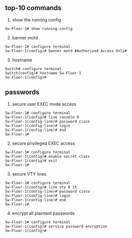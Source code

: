 ## top-10 commands

1) show the running config
```
Sw-Floor-1# show running-config
```

2) banner motd
```
Sw-Floor-1# configure terminal
Sw-Floor-1(config)# banner motd #Authorized Access Only#
```

3) hostname
```
Switch# configure terminal
Switch(config)# hostname Sw-Floor-1
Sw-Floor-1(config)#
```


## passwords

1) secure user EXEC mode access
```
Sw-Floor-1# configure terminal
Sw-Floor-1(config)# line console 0
Sw-Floor-1(config-line)# password cisco
Sw-Floor-1(config-line)# login
Sw-Floor-1(config-line)# end
Sw-Floor-1#
```

2) secure privileged EXEC access
```
Sw-Floor-1# configure terminal
Sw-Floor-1(config)# enable secret class
Sw-Floor-1(config)# exit
Sw-Floor-1#
```

3) secure VTY lines
```
Sw-Floor-1# configure terminal
Sw-Floor-1(config)# line vty 0 15
Sw-Floor-1(config-line)# password cisco
Sw-Floor-1(config-line)# login
Sw-Floor-1(config-line)# end
Sw-Floor-1#
```

4) encrypt all plaintext passwords
```
Sw-Floor-1# configure terminal
Sw-Floor-1(config)# service password-encryption
Sw-Floor-1(config)#
```

